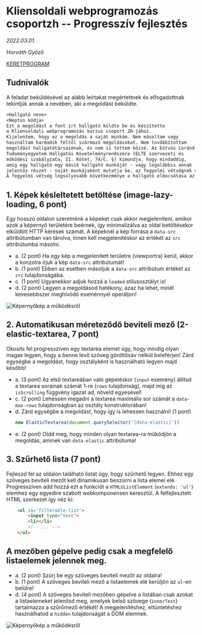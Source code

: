 # Kliensoldali webprogramozás csoportzh -- Progresszív fejlesztés

_2022.03.01._

_Horváth Győző_

[KERETPROGRAM](csoportzh-2022-03-01-ex.zip)

## Tudnivalók

A feladat beküldésével az alább leírtakat megértettnek és elfogadottnak tekintjük annak a nevében, aki a megoldást beküldte.

```txt
<Hallgató neve>
<Neptun kódja>
Ezt a megoldást a fent írt hallgató küldte be és készítette 
a Kliensoldali webprogramozás kurzus csoport ZH-jához.
Kijelentem, hogy ez a megoldás a saját munkám. Nem másoltam vagy 
használtam harmadik féltől származó megoldásokat. Nem továbbítottam 
megoldást hallgatótársaimnak, és nem is tettem közzé. Az Eötvös Loránd 
Tudományegyetem Hallgatói Követelményrendszere (ELTE szervezeti és 
működési szabályzata, II. Kötet, 74/C. §) kimondja, hogy mindaddig, 
amíg egy hallgató egy másik hallgató munkáját - vagy legalábbis annak 
jelentős részét - saját munkájaként mutatja be, az fegyelmi vétségnek számít. 
A fegyelmi vétség legsúlyosabb következménye a hallgató elbocsátása az egyetemről.
```

## 1. Képek késleltetett betöltése (image-lazy-loading, 6 pont)

Egy hosszú oldalon szeretnénk a képeket csak akkor megjeleníteni, amikor azok a képernyő területére beérnek, így minimalizálva az oldal betöltésekor elküldött HTTP kérések számát. A képeknél a kép forrása a `data-src` attribútumban van tárolva, innen kell megjelenítéskor az értékét az `src` attribútumba másolni.

- a\. (2 pont) Ha egy kép a megjelenített területre (viewportra) kerül, akkor a konzolra írjuk a kép `data-src` attribútumát!
- b\. (1 pont) Ebben az esetben másoljuk a `data-src` attribútum értékét az `src` tulajdonságába.
- c\. (1 pont) Ugyanekkor adjuk hozzá a `loaded` stílusosztályt is!
- d\. (2 pont) Legyen a megoldásod hatékony, azaz ha lehet, minél kevesebbszer meghívódó eseménnyel operáljon!

![Képernyőkép a működésről](image-lazy-loading.png)

## 2. Automatikusan méreteződő beviteli mező (2-elastic-textarea, 7 pont)

Okosíts fel progresszíven egy textarea elemet úgy, hogy mindig olyan magas legyen, hogy a benne levő szöveg gördítősáv nélkül beleférjen! Zárd egységbe a megoldást, hogy osztályként is használható legyen majd később!

- a. (3 pont) Az első textareában való gépeléskor (`input` esemény) állítsd a textarea sorainak számát 1-re (`rows` tulajdonság), majd míg az `isScrolling` függvény igazat ad, növeld egyesével!
- c. (2 pont) Lehessen megadni a textarea maximális sor számát a `data-max-rows` tulajdonságban az osztály konstruktorában!
- d. Zárd egységbe a megoldást, hogy így is lehessen használni! (1 pont)
    ```js
    new ElasticTextarea(document.querySelector('[data-elastic]'))
    ```
- e. (2 pont) Oldd meg, hogy minden olyan textarea-ra működjön a megoldás, aminek van `data-elastic` attribútuma!


## 3. Szűrhető lista (7 pont)

Fejleszd fel az oldalon található listát úgy, hogy szűrhető legyen. Ehhez egy szöveges beviteli mezőt kell dinamikusan beszúrni a lista elemei elé. Progresszíven add hozzá ezt a funkciót a `HTMLUListElement` (`extends: 'ul'`) elemhez egy egyedire szabott webkomponensen keresztül. A felfejlesztett HTML szerkezet így néz ki:

```html  
    <ul is='filterable-list'>
        <input type="text">
        <li></li>
        <!-- ... -->
    </ul>
```

A mezőben gépelve pedig csak a megfelelő listaelemek jelennek meg.
- 
- a. (2 pont) Szúrj be egy szöveges beviteli mezőt az oldalra!
- b. (1 pont) A szöveges beviteli mező a listaelemek elé kerüljön az `ul`-en belülre!
- d. (4 pont) A szöveges beviteli mezőben gépelve a listában csak azokat a listaelemeket jelenítsd meg, amelyek belső szövege (`innerText`) tartalmazza a szűrőmező értékét! A megjelenítéshez, eltüntetéshez használhatod a `hidden` tulajdonságát a DOM elemnek.

![Képernyőkép a működésről](filterable-list.png)